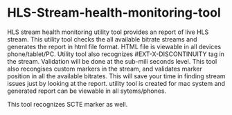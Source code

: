 # HLS-Stream-health-monitoring-tool
HLS stream health monitoring utility tool provides an report of live HLS stream. 
This utility tool checks the all available bitrate streams and generates the report in html file format.
HTML file is viewable in all devices phone/tablet/PC. Utility tool also recognizes #EXT-X-DISCONTINUITY tag in the stream.
Validation will be done at the sub-mili seconds level. This tool also recongises custom markers in the stream,
and validates marker position in all the available bitrates. 
This will save your time in finding stream issues just by looking at the report. 
utility tool is created for mac system and generated report can be viewable in all sytems/phones.

This tool recognizes SCTE marker as well.
